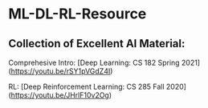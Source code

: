 # ML-DL-RL-Resource

## Collection of Excellent AI Material:

Comprehesive Intro: [Deep Learning: CS 182 Spring 2021] (https://youtu.be/rSY1pVGdZ4I)

RL: [Deep Reinforcement Learning: CS 285 Fall 2020] (https://youtu.be/JHrlF10v2Og)
